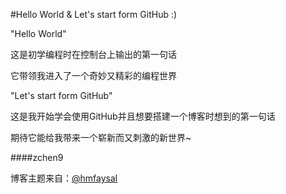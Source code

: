 #Hello World & Let's start form GitHub :)

"Hello World"

这是初学编程时在控制台上输出的第一句话

它带领我进入了一个奇妙又精彩的编程世界

"Let's start form GitHub"

这是我开始学会使用GitHub并且想要搭建一个博客时想到的第一句话

期待它能给我带来一个崭新而又刺激的新世界~

####zchen9 

博客主题来自：[@hmfaysal](https://github.com/hmfaysal)